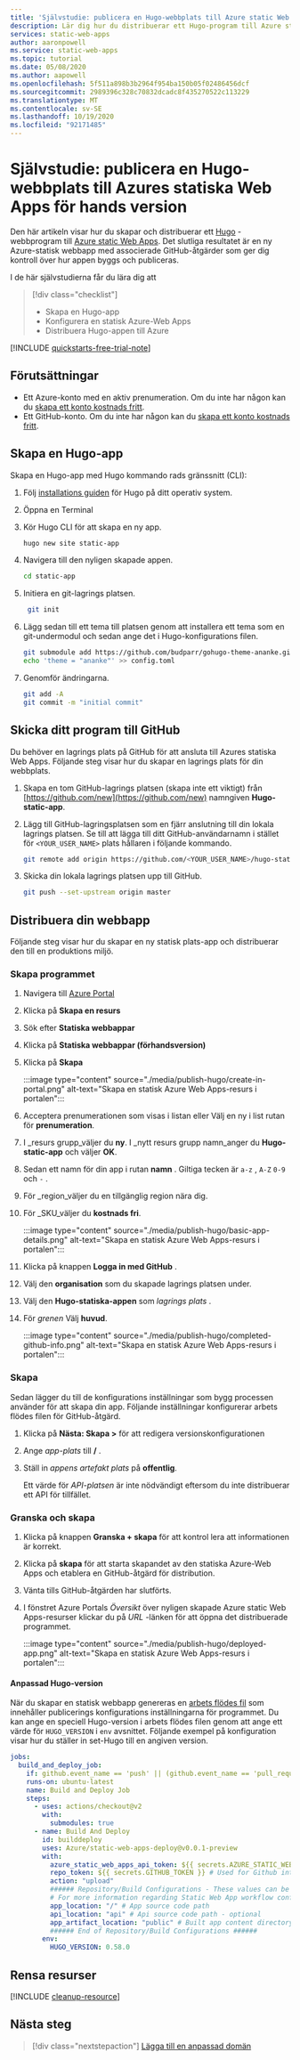 ```yaml
---
title: 'Självstudie: publicera en Hugo-webbplats till Azure static Web Apps'
description: Lär dig hur du distribuerar ett Hugo-program till Azure static Web Apps.
services: static-web-apps
author: aaronpowell
ms.service: static-web-apps
ms.topic: tutorial
ms.date: 05/08/2020
ms.author: aapowell
ms.openlocfilehash: 5f511a898b3b2964f954ba150b05f02486456dcf
ms.sourcegitcommit: 2989396c328c70832dcadc8f435270522c113229
ms.translationtype: MT
ms.contentlocale: sv-SE
ms.lasthandoff: 10/19/2020
ms.locfileid: "92171485"
---
```

# <a name="tutorial-publish-a-hugo-site-to-azure-static-web-apps-preview"></a>Självstudie: publicera en Hugo-webbplats till Azures statiska Web Apps för hands version

Den här artikeln visar hur du skapar och distribuerar ett [Hugo](https://gohugo.io/) -webbprogram till [Azure static Web Apps](overview.md). Det slutliga resultatet är en ny Azure-statisk webbapp med associerade GitHub-åtgärder som ger dig kontroll över hur appen byggs och publiceras.

I de här självstudierna får du lära dig att

> [!div class="checklist"]
>
> - Skapa en Hugo-app
> - Konfigurera en statisk Azure-Web Apps
> - Distribuera Hugo-appen till Azure

[!INCLUDE [quickstarts-free-trial-note](../../includes/quickstarts-free-trial-note.md)]

## <a name="prerequisites"></a>Förutsättningar

- Ett Azure-konto med en aktiv prenumeration. Om du inte har någon kan du [skapa ett konto kostnads fritt](https://azure.microsoft.com/free/).
- Ett GitHub-konto. Om du inte har någon kan du [skapa ett konto kostnads fritt](https://github.com/join).

## <a name="create-a-hugo-app"></a>Skapa en Hugo-app

Skapa en Hugo-app med Hugo kommando rads gränssnitt (CLI):

1. Följ [installations guiden](https://gohugo.io/getting-started/installing/) för Hugo på ditt operativ system.

1. Öppna en Terminal

1. Kör Hugo CLI för att skapa en ny app.

   ```bash
   hugo new site static-app
   ```

1. Navigera till den nyligen skapade appen.

   ```bash
   cd static-app
   ```

1. Initiera en git-lagrings platsen.

   ```bash
    git init
   ```

1. Lägg sedan till ett tema till platsen genom att installera ett tema som en git-undermodul och sedan ange det i Hugo-konfigurations filen.

   ```bash
   git submodule add https://github.com/budparr/gohugo-theme-ananke.git themes/ananke
   echo 'theme = "ananke"' >> config.toml
   ```

1. Genomför ändringarna.

   ```bash
   git add -A
   git commit -m "initial commit"
   ```

## <a name="push-your-application-to-github"></a>Skicka ditt program till GitHub

Du behöver en lagrings plats på GitHub för att ansluta till Azures statiska Web Apps. Följande steg visar hur du skapar en lagrings plats för din webbplats.

1. Skapa en tom GitHub-lagrings platsen (skapa inte ett viktigt) från [https://github.com/new](https://github.com/new) namngiven **Hugo-static-app**.

1. Lägg till GitHub-lagringsplatsen som en fjärr anslutning till din lokala lagrings platsen. Se till att lägga till ditt GitHub-användarnamn i stället för `<YOUR_USER_NAME>` plats hållaren i följande kommando.

   ```bash
   git remote add origin https://github.com/<YOUR_USER_NAME>/hugo-static-app
   ```

1. Skicka din lokala lagrings platsen upp till GitHub.

   ```bash
   git push --set-upstream origin master
   ```

## <a name="deploy-your-web-app"></a>Distribuera din webbapp

Följande steg visar hur du skapar en ny statisk plats-app och distribuerar den till en produktions miljö.

### <a name="create-the-application"></a>Skapa programmet

1. Navigera till [Azure Portal](https://portal.azure.com)
1. Klicka på **Skapa en resurs**
1. Sök efter **Statiska webbappar**
1. Klicka på **Statiska webbappar (förhandsversion)**
1. Klicka på **Skapa**

   :::image type="content" source="./media/publish-hugo/create-in-portal.png" alt-text="Skapa en statisk Azure Web Apps-resurs i portalen":::

1. Acceptera prenumerationen som visas i listan eller Välj en ny i list rutan för **prenumeration**.

1. I _resurs grupp_väljer du **ny**. I _nytt resurs grupp namn_anger du **Hugo-static-app** och väljer **OK**.

1. Sedan ett namn för din app i rutan **namn** . Giltiga tecken är `a-z` , `A-Z` `0-9` och `-` .

1. För _region_väljer du en tillgänglig region nära dig.

1. För _SKU_väljer du **kostnads fri**.

   :::image type="content" source="./media/publish-hugo/basic-app-details.png" alt-text="Skapa en statisk Azure Web Apps-resurs i portalen":::

1. Klicka på knappen **Logga in med GitHub** .

1. Välj den **organisation** som du skapade lagrings platsen under.

1. Välj den **Hugo-statiska-appen** som _lagrings plats_ .

1. För _grenen_ Välj **huvud**.

   :::image type="content" source="./media/publish-hugo/completed-github-info.png" alt-text="Skapa en statisk Azure Web Apps-resurs i portalen":::

### <a name="build"></a>Skapa

Sedan lägger du till de konfigurations inställningar som bygg processen använder för att skapa din app. Följande inställningar konfigurerar arbets flödes filen för GitHub-åtgärd.

1. Klicka på **Nästa: Skapa >** för att redigera versionskonfigurationen

1. Ange _app-plats_ till **/** .

1. Ställ in _appens artefakt plats_ på **offentlig**.

   Ett värde för _API-platsen_ är inte nödvändigt eftersom du inte distribuerar ett API för tillfället.

### <a name="review-and-create"></a>Granska och skapa

1. Klicka på knappen **Granska + skapa** för att kontrol lera att informationen är korrekt.

1. Klicka på **skapa** för att starta skapandet av den statiska Azure-Web Apps och etablera en GitHub-åtgärd för distribution.

1. Vänta tills GitHub-åtgärden har slutförts.

1. I fönstret Azure Portals _Översikt_ över nyligen skapade Azure static Web Apps-resurser klickar du på _URL_ -länken för att öppna det distribuerade programmet.

   :::image type="content" source="./media/publish-hugo/deployed-app.png" alt-text="Skapa en statisk Azure Web Apps-resurs i portalen":::

#### <a name="custom-hugo-version"></a>Anpassad Hugo-version

När du skapar en statisk webbapp genereras en [arbets flödes fil](./github-actions-workflow.md) som innehåller publicerings konfigurations inställningarna för programmet. Du kan ange en speciell Hugo-version i arbets flödes filen genom att ange ett värde för `HUGO_VERSION` i `env` avsnittet. Följande exempel på konfiguration visar hur du ställer in set-Hugo till en angiven version.

```yaml
jobs:
  build_and_deploy_job:
    if: github.event_name == 'push' || (github.event_name == 'pull_request' && github.event.action != 'closed')
    runs-on: ubuntu-latest
    name: Build and Deploy Job
    steps:
      - uses: actions/checkout@v2
        with:
          submodules: true
      - name: Build And Deploy
        id: builddeploy
        uses: Azure/static-web-apps-deploy@v0.0.1-preview
        with:
          azure_static_web_apps_api_token: ${{ secrets.AZURE_STATIC_WEB_APPS_API_TOKEN }}
          repo_token: ${{ secrets.GITHUB_TOKEN }} # Used for Github integrations (i.e. PR comments)
          action: "upload"
          ###### Repository/Build Configurations - These values can be configured to match you app requirements. ######
          # For more information regarding Static Web App workflow configurations, please visit: https://aka.ms/swaworkflowconfig
          app_location: "/" # App source code path
          api_location: "api" # Api source code path - optional
          app_artifact_location: "public" # Built app content directory - optional
          ###### End of Repository/Build Configurations ######
        env:
          HUGO_VERSION: 0.58.0
```

## <a name="clean-up-resources"></a>Rensa resurser

[!INCLUDE [cleanup-resource](../../includes/static-web-apps-cleanup-resource.md)]

## <a name="next-steps"></a>Nästa steg

> [!div class="nextstepaction"]
> [Lägga till en anpassad domän](custom-domain.md)
